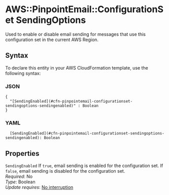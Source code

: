 # AWS::PinpointEmail::ConfigurationSet SendingOptions<a name="aws-properties-pinpointemail-configurationset-sendingoptions"></a>

Used to enable or disable email sending for messages that use this configuration set in the current AWS Region\.

## Syntax<a name="aws-properties-pinpointemail-configurationset-sendingoptions-syntax"></a>

To declare this entity in your AWS CloudFormation template, use the following syntax:

### JSON<a name="aws-properties-pinpointemail-configurationset-sendingoptions-syntax.json"></a>

```
{
  "[SendingEnabled](#cfn-pinpointemail-configurationset-sendingoptions-sendingenabled)" : Boolean
}
```

### YAML<a name="aws-properties-pinpointemail-configurationset-sendingoptions-syntax.yaml"></a>

```
  [SendingEnabled](#cfn-pinpointemail-configurationset-sendingoptions-sendingenabled): Boolean
```

## Properties<a name="aws-properties-pinpointemail-configurationset-sendingoptions-properties"></a>

`SendingEnabled`  <a name="cfn-pinpointemail-configurationset-sendingoptions-sendingenabled"></a>
If `true`, email sending is enabled for the configuration set\. If `false`, email sending is disabled for the configuration set\.  
*Required*: No  
*Type*: Boolean  
*Update requires*: [No interruption](https://docs.aws.amazon.com/AWSCloudFormation/latest/UserGuide/using-cfn-updating-stacks-update-behaviors.html#update-no-interrupt)